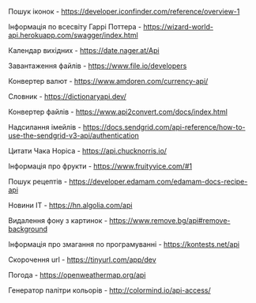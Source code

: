 Пошук іконок - https://developer.iconfinder.com/reference/overview-1

Інформація по всесвіту Гаррі Поттера - https://wizard-world-api.herokuapp.com/swagger/index.html

Календар вихідних - https://date.nager.at/Api

Завантаження файлів - https://www.file.io/developers

Конвертер валют - https://www.amdoren.com/currency-api/

Словник - https://dictionaryapi.dev/

Конвертер файлів - https://www.api2convert.com/docs/index.html

Надсилання імейлів - https://docs.sendgrid.com/api-reference/how-to-use-the-sendgrid-v3-api/authentication

Цитати Чака Норіса - https://api.chucknorris.io/

Інформація про фрукти - https://www.fruityvice.com/#1

Пошук рецептів - https://developer.edamam.com/edamam-docs-recipe-api

Новини IT - https://hn.algolia.com/api

Видалення фону з картинок - https://www.remove.bg/api#remove-background

Інформація про змагання по програмуванні - https://kontests.net/api

Скорочення url - https://tinyurl.com/app/dev

Погода - https://openweathermap.org/api

Генератор палітри кольорів - http://colormind.io/api-access/
